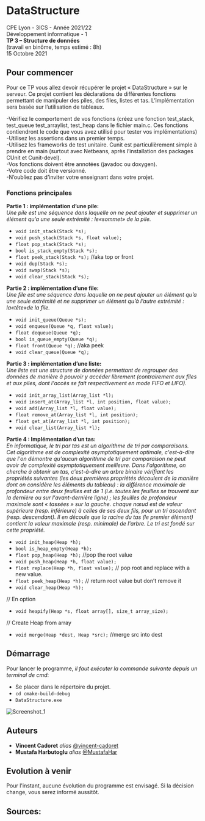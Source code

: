 # DataStructure

CPE Lyon - 3ICS - Année 2021/22   
Développement informatique - 1   
**TP 3 – Structure de données**   
(travail en binôme, temps estimé : 8h)   
15 Octobre 2021    


## Pour commencer   
Pour ce TP vous allez devoir récupérer le projet « DataStructure » sur le serveur. Ce projet contient les déclarations de différentes fonctions permettant de manipuler des piles, des files, listes et tas. L’implémentation sera basée sur l’utilisation de tableaux.   
  
-Vérifiez le comportement de vos fonctions (créez une fonction test_stack, test_queue test_arraylist, test_heap dans le fichier main.c. Ces fonctions contiendront le code que vous avez utilisé pour tester vos implémentations)   
-Utilisez les assertions dans un premier temps.   
-Utilisez les frameworks de test unitaire. Cunit est  particulièrement simple à prendre en main (surtout avec Netbeans, après l’installation des packages CUnit et Cunit-devel).   
-Vos fonctions doivent être annotées (javadoc ou doxygen).   
-Votre code doit être versionné.   
-N’oubliez pas d’inviter votre enseignant dans votre projet.   

### Fonctions principales   
**Partie 1 : implémentation d’une pile:**   
_Une pile est une séquence dans laquelle on ne peut ajouter et supprimer un élément qu’a une seule extrémité : le«sommet» de la pile._  

- `void init_stack(Stack *s);`
- `void push_stack(Stack *s, float value);`
- `float pop_stack(Stack *s);`
- `bool is_stack_empty(Stack *s);`
- `float peek_stack(Stack *s);` //aka top or front
- `void dup(Stack *s);`
- `void swap(Stack *s);`
- `void clear_stack(Stack *s);`

**Partie 2 : implémentation d’une file:**   
_Une file est une séquence dans laquelle on ne peut ajouter un élément qu’a une seule extrémité et ne supprimer un élément qu’à l’autre extrémité : la«tête»de la file._
- `void init_queue(Queue *s);`
- `void enqueue(Queue *q, float value);`
- `float dequeue(Queue *q);`
- `bool is_queue_empty(Queue *q);`
- `float front(Queue *q);` //aka peek
- `void clear_queue(Queue *q);`

**Partie 3 : implémentation d’une liste:**   
_Une liste est une structure de données permettant de regrouper des données de manière à pouvoir y accéder librement (contrairement aux files et aux piles, dont l'accès se fait respectivement en mode FIFO et LIFO)._
- `void init_array_list(Array_list *l);`
- `void insert_at(Array_list *l, int position, float value);`
- `void add(Array_list *l, float value);`   
- `float remove_at(Array_list *l, int position);`   
- `float get_at(Array_list *l, int position);`   
- `void clear_list(Array_list *l);`   

**Partie 4 : Implémentation d’un tas:**   
_En informatique, le tri par tas est un algorithme de tri par comparaisons. Cet algorithme est de complexité asymptotiquement optimale, c'est-à-dire que l'on démontre qu'aucun algorithme de tri par comparaison ne peut avoir de complexité asymptotiquement meilleure. Dans l'algorithme, on cherche à obtenir un tas, c'est-à-dire un arbre binaire vérifiant les propriétés suivantes (les deux premières propriétés découlent de la manière dont on considère les éléments du tableau) : la différence maximale de profondeur entre deux feuilles est de 1 (i.e. toutes les feuilles se trouvent sur la dernière ou sur l'avant-dernière ligne) ; les feuilles de profondeur maximale sont « tassées » sur la gauche. chaque nœud est de valeur supérieure (resp. inférieure) à celles de ses deux fils, pour un tri ascendant (resp. descendant). Il en découle que la racine du tas (le premier élément) contient la valeur maximale (resp. minimale) de l'arbre. Le tri est fondé sur cette propriété._
- `void init_heap(Heap *h);`
- `bool is_heap_empty(Heap *h);`
- `float pop_heap(Heap *h);` //pop the root value
- `void push_heap(Heap *h, float value);`
- `float replace(Heap *h, float value);` // pop root and replace with a new value.
- `float peek_heap(Heap *h);` // return root value but don’t remove it
- `void clear_heap(Heap *h);`

// En option
- `void heapify(Heap *s, float array[], size_t array_size);`   

// Create Heap from array
- `void merge(Heap *dest, Heap *src);` //merge src into dest

## Démarrage
Pour lancer le programme, _il faut exécuter la commande suivante depuis un terminal de cmd_:   
 - Se placer dans le répertoire du projet.
 - `cd cmake-build-debug`
 - `DataStructure.exe`
 
 ![Screenshot_1](https://user-images.githubusercontent.com/58009814/137632116-11dd885d-bbe9-459a-ac33-5d1b8c3aa1ff.png)


## Auteurs   
* **Vincent Cadoret** _alias_ [@vincent-cadoret](https://github.com/vincent-cadoret)   
* **Mustafa Harbutoglu** _alias_ [@MustafaHar](https://github.com/MustafaHar)   

## Evolution à venir   
Pour l'instant, aucune évolution du programme est envisagé. 
Si la décision change, vous serez informé aussitôt.   

## Sources:   
